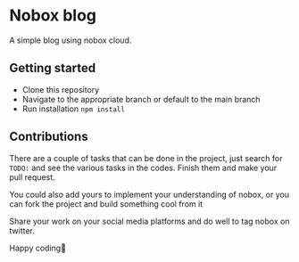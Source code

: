 # Nobox blog

A simple blog using nobox cloud.

## Getting started

- Clone this repository
- Navigate to the appropriate branch or default to the main branch
- Run installation `npm install`

## Contributions

There are a couple of tasks that can be done in the project, just search for `TODO:` and see the various tasks
in the codes. Finish them and make your pull request.

You could also add yours to implement your understanding of nobox, or you can fork the project and build something cool from it

Share your work on your social media platforms and do well to tag nobox on twitter.

Happy coding🎉
